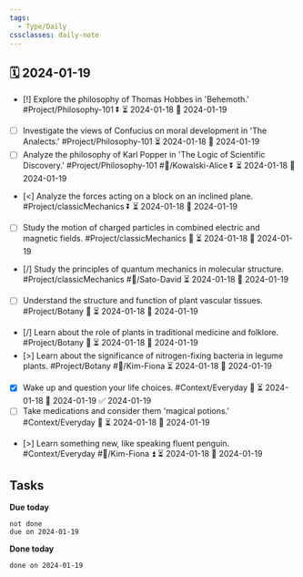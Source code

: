 ```yaml
---
tags:
  - Type/Daily
cssclasses: daily-note
---
```


## 🗓️ 2024-01-19

- [!] Explore the philosophy of Thomas Hobbes in 'Behemoth.' #Project/Philosophy-101 ⏬ ⏳ 2024-01-18 📅 2024-01-19
- [ ] Investigate the views of Confucius on moral development in 'The Analects.' #Project/Philosophy-101 ⏳ 2024-01-18 📅 2024-01-19
- [ ] Analyze the philosophy of Karl Popper in 'The Logic of Scientific Discovery.' #Project/Philosophy-101 #👤/Kowalski-Alice ⏬ ⏳ 2024-01-18 📅 2024-01-19
- [<] Analyze the forces acting on a block on an inclined plane. #Project/classicMechanics ⏬ ⏳ 2024-01-18 📅 2024-01-19
- [ ] Study the motion of charged particles in combined electric and magnetic fields. #Project/classicMechanics 🔽 ⏳ 2024-01-18 📅 2024-01-19
- [/] Study the principles of quantum mechanics in molecular structure. #Project/classicMechanics #👤/Sato-David ⏳ 2024-01-18 📅 2024-01-19
- [ ] Understand the structure and function of plant vascular tissues. #Project/Botany 🔼 ⏳ 2024-01-18 📅 2024-01-19
- [/] Learn about the role of plants in traditional medicine and folklore. #Project/Botany 🔽 ⏳ 2024-01-18 📅 2024-01-19
- [>] Learn about the significance of nitrogen-fixing bacteria in legume plants. #Project/Botany #👤/Kim-Fiona ⏳ 2024-01-18 📅 2024-01-19
- [x] Wake up and question your life choices. #Context/Everyday 🔽 ⏳ 2024-01-18 📅 2024-01-19 ✅ 2024-01-19
- [ ] Take medications and consider them 'magical potions.' #Context/Everyday 🔺 ⏳ 2024-01-18 📅 2024-01-19
- [>] Learn something new, like speaking fluent penguin. #Context/Everyday #👤/Kim-Fiona ⏫ ⏳ 2024-01-18 📅 2024-01-19

## Tasks

**Due today**

```tasks
not done
due on 2024-01-19
```

**Done today**

```tasks
done on 2024-01-19
```
            